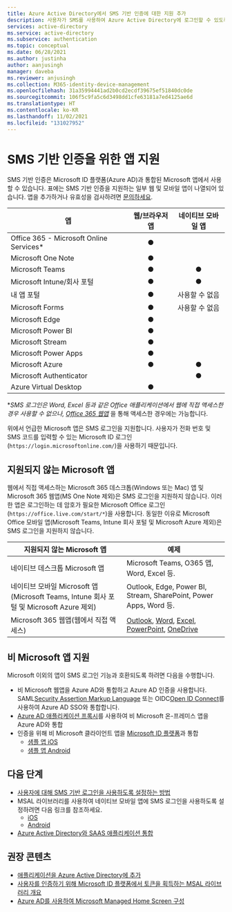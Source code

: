 ```yaml
---
title: Azure Active Directory에서 SMS 기반 인증에 대한 지원 추가
description: 사용자가 SMS를 사용하여 Azure Active Directory에 로그인할 수 있도록 지원되는 앱 알아보기
services: active-directory
ms.service: active-directory
ms.subservice: authentication
ms.topic: conceptual
ms.date: 06/28/2021
ms.author: justinha
author: aanjusingh
manager: daveba
ms.reviewer: anjusingh
ms.collection: M365-identity-device-management
ms.openlocfilehash: 31a35994441ad2b0cd2ecdf39675ef51840dc0de
ms.sourcegitcommit: 106f5c9fa5c6d3498dd1cfe63181a7ed4125ae6d
ms.translationtype: HT
ms.contentlocale: ko-KR
ms.lasthandoff: 11/02/2021
ms.locfileid: "131027952"
---
```

# <a name="app-support-for-sms-based-authentication"></a>SMS 기반 인증을 위한 앱 지원

SMS 기반 인증은 Microsoft ID 플랫폼(Azure AD)과 통합된 Microsoft 앱에서 사용할 수 있습니다. 표에는 SMS 기반 인증을 지원하는 일부 웹 및 모바일 앱이 나열되어 있습니다. 앱을 추가하거나 유효성을 검사하려면 [문의하세요](https://feedback.azure.com/d365community/forum/22920db1-ad25-ec11-b6e6-000d3a4f0789). 

| 앱 | 웹/브라우저 앱 | 네이티브 모바일 앱 |
| --- |:---:|:---:|
| Office 365 - Microsoft Online Services* | ● |   |
| Microsoft One Note | ● |   |
| Microsoft Teams | ● | ● |
| Microsoft Intune/회사 포털 | ● | ● |
| 내 앱 포털 | ● |사용할 수 없음|
| Microsoft Forms | ● |사용할 수 없음|
| Microsoft Edge | ● |   |
| Microsoft Power BI | ● |   |
| Microsoft Stream | ● |   |
| Microsoft Power Apps | ● |   |
| Microsoft Azure | ● | ● |
| Microsoft Authenticator |   | ● |
| Azure Virtual Desktop | ● |  | 

*_SMS 로그인은 Word, Excel 등과 같은 Office 애플리케이션에서 웹에 직접 액세스한 경우 사용할 수 없으나, [Office 365 웹앱](https://www.office.com)_ 을 통해 액세스한 경우에는 가능합니다.

위에서 언급한 Microsoft 앱은 SMS 로그인을 지원합니다. 사용자가 전화 번호 및 SMS 코드를 입력할 수 있는 Microsoft ID 로그인(`https://login.microsoftonline.com/`)을 사용하기 때문입니다.

## <a name="unsupported-microsoft-apps"></a>지원되지 않는 Microsoft 앱

웹에서 직접 액세스하는 Microsoft 365 데스크톱(Windows 또는 Mac) 앱 및 Microsoft 365 웹앱(MS One Note 제외)은 SMS 로그인을 지원하지 않습니다. 이러한 앱은 로그인하는 데 암호가 필요한 Microsoft Office 로그인(`https://office.live.com/start/*`)을 사용합니다.
동일한 이유로 Microsoft Office 모바일 앱(Microsoft Teams, Intune 회사 포털 및 Microsoft Azure 제외)은 SMS 로그인을 지원하지 않습니다.

| 지원되지 않는 Microsoft 앱| 예제 |
| --- | --- |
| 네이티브 데스크톱 Microsoft 앱 | Microsoft Teams, O365 앱, Word, Excel 등.|
| 네이티브 모바일 Microsoft 앱(Microsoft Teams, Intune 회사 포털 및 Microsoft Azure 제외) | Outlook, Edge, Power BI, Stream, SharePoint, Power Apps, Word 등.|
| Microsoft 365 웹앱(웹에서 직접 액세스) | [Outlook](https://outlook.live.com/owa/), [Word](https://office.live.com/start/Word.aspx), [Excel](https://office.live.com/start/Excel.aspx), [PowerPoint](https://office.live.com/start/PowerPoint.aspx), [OneDrive](https://onedrive.live.com/about/signin)|  

## <a name="support-for-non-microsoft-apps"></a>비 Microsoft 앱 지원 

Microsoft 이외의 앱이 SMS 로그인 기능과 호환되도록 하려면 다음을 수행합니다. 
- 비 Microsoft 웹앱을 Azure AD와 통합하고 Azure AD 인증을 사용합니다. SAML[Security Assertion Markup Language](../manage-apps/add-application-portal-setup-sso.md) 또는 OIDC[Open ID Connect](../manage-apps/add-application-portal-setup-oidc-sso.md)를 사용하여 Azure AD SSO와 통합합니다. 
- [Azure AD 애플리케이션 프록시](../app-proxy/application-proxy-add-on-premises-application.md)를 사용하여 비 Microsoft 온-프레미스 앱을 Azure AD와 통합
- 인증을 위해 비 Microsoft 클라이언트 앱을 [Microsoft ID 플랫폼](../develop/v2-overview.md)과 통합 
    - [샘플 앱 iOS](../develop/tutorial-v2-ios.md)
    - [샘플 앱 Android](../develop/tutorial-v2-android.md)

## <a name="next-steps"></a>다음 단계

- [사용자에 대해 SMS 기반 로그인을 사용하도록 설정하는 방법](howto-authentication-sms-signin.md)
- MSAL 라이브러리를 사용하여 네이티브 모바일 앱에 SMS 로그인을 사용하도록 설정하려면 다음 링크를 참조하세요. 
  - [iOS](https://github.com/AzureAD/microsoft-authentication-library-for-objc)
  - [Android](https://github.com/AzureAD/microsoft-authentication-library-for-android)
- [Azure Active Directory와 SAAS 애플리케이션 통합](../saas-apps/tutorial-list.md)

## <a name="recommended-content"></a>권장 콘텐츠

- [애플리케이션을 Azure Active Directory에 추가](../manage-apps/add-application-portal.md)
- [사용자를 인증하기 위해 Microsoft ID 플랫폼에서 토큰을 획득하는 MSAL 라이브러리 개요](../develop/msal-overview.md)
- [Azure AD를 사용하여 Microsoft Managed Home Screen 구성](/mem/intune/apps/app-configuration-managed-home-screen-app)
